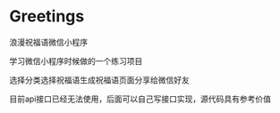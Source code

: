 # Greetings
浪漫祝福语微信小程序

学习微信小程序时候做的一个练习项目

选择分类选择祝福语生成祝福语页面分享给微信好友

目前api接口已经无法使用，后面可以自己写接口实现，源代码具有参考价值
